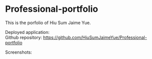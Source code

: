 # Professional-portfolio

This is the porfolio of Hiu Sum Jaime Yue.     

Deployed application:   
Github repository: https://github.com/HiuSumJaimeYue/Professional-portfolio          

Screenshots:     
  